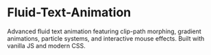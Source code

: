 # Fluid-Text-Animation
Advanced fluid text animation featuring clip-path morphing, gradient animations, particle systems, and interactive mouse effects. Built with vanilla JS and modern CSS.
